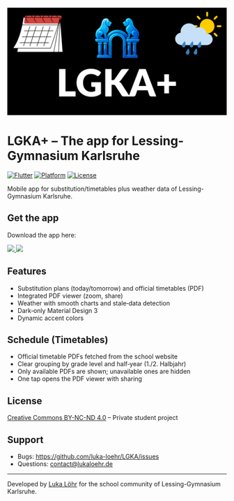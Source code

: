 ![LGKA+ Banner](app_store_assets/banners/lgka_banner_1024x500.png)

# LGKA+ – The app for Lessing-Gymnasium Karlsruhe

[![Flutter](https://img.shields.io/badge/Flutter-Latest-02569B?style=flat&logo=flutter&logoColor=white)](https://flutter.dev)
[![Platform](https://img.shields.io/badge/Platform-Android%20%7C%20iOS-green?style=flat)](https://github.com/luka-loehr/LGKA/releases)
[![License](https://img.shields.io/badge/License-CC%20BY--NC--ND%204.0-orange?style=flat)](LICENSE)

Mobile app for substitution/timetables plus weather data of Lessing-Gymnasium Karlsruhe.

## Get the app

Download the app here:

<a href="https://apps.apple.com/app/lgka/id6747010920">
  <img src="https://developer.apple.com/assets/elements/badges/download-on-the-app-store.svg"/>
</a>
<a href="https://play.google.com/store/apps/details?id=com.lgka">
  <img src="https://upload.wikimedia.org/wikipedia/commons/7/78/Google_Play_Store_badge_EN.svg" height="40"/>
</a>

## Features

- Substitution plans (today/tomorrow) and official timetables (PDF)
- Integrated PDF viewer (zoom, share)
- Weather with smooth charts and stale‑data detection
- Dark‑only Material Design 3
- Dynamic accent colors

## Schedule (Timetables)

- Official timetable PDFs fetched from the school website
- Clear grouping by grade level and half‑year (1./2. Halbjahr)
- Only available PDFs are shown; unavailable ones are hidden
- One tap opens the PDF viewer with sharing

## License

[Creative Commons BY-NC-ND 4.0](LICENSE) – Private student project

## Support

- Bugs: https://github.com/luka-loehr/LGKA/issues
- Questions: contact@lukaloehr.de

---

Developed by [Luka Löhr](https://github.com/luka-loehr) for the school community of Lessing-Gymnasium Karlsruhe.
